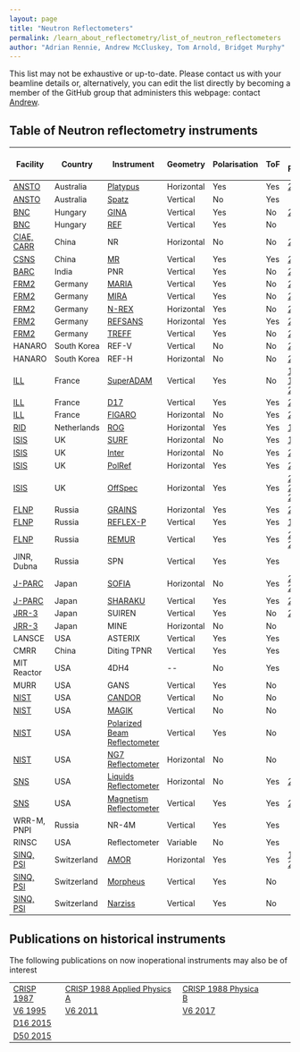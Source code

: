 ```yaml
---
layout: page
title: "Neutron Reflectometers"
permalink: /learn_about_reflectometry/list_of_neutron_reflectometers
author: "Adrian Rennie, Andrew McCluskey, Tom Arnold, Bridget Murphy"
---
```


This list may not be exhaustive or up-to-date. Please contact us with your beamline details or, alternatively, you can edit the list directly by becoming a member of the GitHub group that administers this webpage: contact [Andrew](mailto:andrew.mccluskey@bristol.ac.uk).

## Table of Neutron reflectometry instruments

| Facility | Country | Instrument | Geometry | Polarisation | ToF | Instrument Publications | Reduced data as .ort files |
| --- | --- | --- | --- | --- | --- | --- | --- |
| [ANSTO](https://www.ansto.gov.au/user-access/instruments/neutron-scattering-instruments) | Australia | [Platypus](https://www.ansto.gov.au/user-access/instruments/neutron-scattering-instruments/platypus-neutron-reflectometer) | Horizontal | Yes | Yes | [2011](https://dx.doi.org/10.1016/j.nima.2010.12.075),  [2012](https://dx.doi.org/10.1063/1.4738579)| <img src="/projects/file_formats/implemented.png" width="150"> |
| [ANSTO](https://www.ansto.gov.au/user-access/instruments/neutron-scattering-instruments) | Australia | [Spatz](https://www.ansto.gov.au/user-access/instruments/neutron-scattering-instruments/spatz-neutron-reflectometer) | Vertical | No | Yes | | <img src="/projects/file_formats/implemented.png" width="150">  |
| [BNC](https://www.bnc.hu/) | Hungary | [GINA](https://www.bnc.hu/gina) | Vertical | Yes | No | [2012](https://dx.doi.org/10.1080/10448632.2012.645693), [2013](https://dx.doi.org/10.1063/1.4770129)|  |
| [BNC](https://www.bnc.hu/) | Hungary | [REF](https://www.bnc.hu/?q=ref) | Vertical | Yes | No | | 
| [CIAE, CARR](http://www.ciae.ac.cn/eng/Researchprograms/05.htm) | China | NR | Horizontal | No | No | [2011](https://dx.doi.org/10.1016/j.nima.2011.08.003)| 
| [CSNS](http://english.ihep.cas.cn/csns/) | China | [MR](http://english.ihep.cas.cn/csns/fa/in/202109/t20210915_283257.html) | Vertical | Yes | Yes | [2018](https://www.tandfonline.com/doi/full/10.1080/10448632.2018.1514196)| 
| [BARC](https://www.barc.gov.in/) | India | PNR | Vertical | Yes | No | [2004](https://link.springer.com/article/10.1007/BF02705003?noAccess=true), [2006](https://content.iospress.com/articles/journal-of-neutron-research/jnr14-2-02)| 
| [FRM2](https://www.frm2.tum.de/en/home/) | Germany | [MARIA](https://mlz-garching.de/maria) | Vertical | Yes | No | [2015](http:s//dx.doi.org/10.17815/jlsrf-1-29), [2018](https://dx.doi.org/10.1107/S1600576718006994)| 
| [FRM2](https://www.frm2.tum.de/en/home/) | Germany | [MIRA](https://mlz-garching.de/mira) | Vertical | Yes | No | [2007](https://dx.doi.org/10.1016/j.physb.2007.02.088) | 
| [FRM2](https://www.frm2.tum.de/en/home/) | Germany | [N-REX](https://mlz-garching.de/nrex) | Horizontal | Yes | No | [2015](https://dx.doi.org/10.17815/jlsrf-1-30) | 
| [FRM2](https://www.frm2.tum.de/en/home/) | Germany | [REFSANS](https://mlz-garching.de/refsans) | Horizontal | Yes | Yes | [2006](https://dx.doi.org/10.1016/j.physb.2006.05.399), [2015](https://dx.doi.org/10.17815/jlsrf-1-31) | 
| [FRM2](https://www.frm2.tum.de/en/home/) | Germany | [TREFF](https://mlz-garching.de/neutron-optics) | Vertical | Yes | No | [2017](https://jlsrf.org/index.php/lsf/article/view/161) | 
| HANARO | South Korea | REF-V | Vertical | No | No | [2012](https://dx.doi.org/10.3938/NPSM.62.1112), [2015](https://link.springer.com/article/10.3938/jkps.67.1574) | 
| HANARO | South Korea | REF-H | Horizontal | No | No |[2007](https://www.sciencedirect.com/science/article/abs/pii/S0040609006015409) | 
| [ILL](https://www.ill.eu/) | France | [SuperADAM](https://www.ill.eu/users/instruments/instruments-list/superadam/description/instrument-layout/) | Vertical | Yes | No | [1998a](https://dx.doi.org/10.1016/S0921-4526(97)00541-3), [1998b](https://dx.doi.org/10.1016/S0921-4526(98)00263-4) [2013](http://dx.doi.org/10.1063/1.4790717)| 
| [ILL](https://www.ill.eu/) | France | [D17](https://www.ill.eu/users/instruments/instruments-list/d17/description/instrument-layout/) | Vertical | Yes | Yes | [2002](http://dx.doi.org/10.1007/s003390201611), [2018](http://dx.doi.org/10.1107/S160057671800239X) | 
| [ILL](https://www.ill.eu/) | France | [FIGARO](https://www.ill.eu/users/instruments/instruments-list/figaro/description/instrument-layout/) | Horizontal | No | Yes | [2011](http://dx.doi.org/10.1140/epjp/i2011-11107-8), [2015](http://dx.doi.org/10.1140/epjp/i2015-15220-4) | 
| [RID](https://www.tudelft.nl/en/faculty-of-applied-sciences/business/facilities/reactor-institute-delft) | Netherlands | [ROG](https://www.tudelft.nl/en/faculty-of-applied-sciences/business/facilities/reactor-institute-delft/research-instruments/neutron-reflectometer-rog)| Horizontal | Yes | Yes | [1994](https://www.sciencedirect.com/science/article/abs/pii/0921452694901635), [1995](https://www.sciencedirect.com/science/article/abs/pii/0168900295002243)| 
| [ISIS](https://www.isis.stfc.ac.uk/) | UK | [SURF](https://www.isis.stfc.ac.uk/Pages/surf.aspx) | Horizontal | No | Yes | [1997](http://dx.doi.org/10.1039/a702836i) | <img src="/projects/file_formats/implemented.png" width="150">  |
| [ISIS](https://www.isis.stfc.ac.uk/) | UK | [Inter](https://www.isis.stfc.ac.uk/Pages/inter.aspx) | Horizontal | No | Yes | [2006](http://dx.doi.org/10.1016/j.physb.2006.05.40), [2011](http://dx.doi.org/10.1140/epjp/i2011-11112-y) |  <img src="/projects/file_formats/implemented.png" width="150">  |
| [ISIS](https://www.isis.stfc.ac.uk/) | UK | [PolRef](https://www.isis.stfc.ac.uk/Pages/ploref.aspx) | Horizontal | Yes | Yes | [2011](http://dx.doi.org/10.1140/epjp/i2011-11112-y)| <img src="/projects/file_formats/implemented.png" width="150">  |
| [ISIS](https://www.isis.stfc.ac.uk/) | UK | [OffSpec](https://www.isis.stfc.ac.uk/Pages/offspec.aspx) | Horizontal | Yes | Yes | [2011a](http://dx.doi.org/10.1016/j.physb.2010.11.031), [2011b](http://dx.doi.org/10.1140/epjp/i2011-11112-y), [2014](http://dx.doi.org/10.3791/51129)| <img src="/projects/file_formats/implemented.png" width="150">  |
| [FLNP](http://flnph.jinr.ru/en/) | Russia | [GRAINS](http://flnph.jinr.ru/en/facilities/ibr-2/instruments/grains) | Horizontal | Yes | Yes | [2010](https://iopscience.iop.org/article/10.1088/1742-6596/251/1/012060), [2017](https://link.springer.com/article/10.1134/S1063774517060025) | 
| [FLNP](http://flnph.jinr.ru/en/) | Russia | [REFLEX-P](http://flnph.jinr.ru/en/facilities/ibr-2/instruments/reflex) | Vertical | Yes | Yes | [1992](http://dx.doi.org/10.1117/12.130643), [2007](https://link.springer.com/article/10.1134/S1063774507030376)  | 
| [FLNP](http://flnph.jinr.ru/en/) | Russia | [REMUR](http://flnph.jinr.ru/en/facilities/ibr-2/instruments/remur) | Vertical | Yes | Yes | [2006](https://www.sciencedirect.com/science/article/abs/pii/S0168900206006802?via%3Dihub), [2016](https://link.springer.com/article/10.1134/S1027451016010146), [2021](https://arxiv.org/abs/2101.09859) | 
| JINR, Dubna | Russia | SPN | Vertical | Yes | Yes | | 
| [J-PARC](https://mlfinfo.jp/en/) | Japan | [SOFIA](https://mlfinfo.jp/en/bl16/) | Horizontal | No | Yes | [2011](http://dx.doi.org/10.1140/epjp/i2011-11108-7), [2012](https://www.nature.com/articles/pj2012156), [2019](https://opg.optica.org/oe/fulltext.cfm?uri=oe-27-19-26807&id=418652) | 
| [J-PARC](https://mlfinfo.jp/en/) | Japan | [SHARAKU](https://mlfinfo.jp/en/bl17/) | Vertical | Yes | Yes | [2013](https://www.sciencedirect.com/science/article/pii/S1875389213002253#aep-article-footnote-id8), [2014](https://iopscience.iop.org/article/10.1088/1742-6596/528/1/012020/meta)|  <img src="/projects/file_formats/implemented.png" width="150">  |
| [JRR-3](https://jrr3.jaea.go.jp/jrr3e/index.htm) | Japan | SUIREN | Vertical | Yes | No | [2009](http://dx.doi.org/10.1016/j.physb.2009.06.022)| 
| [JRR-3](https://jrr3.jaea.go.jp/jrr3e/index.htm) | Japan | MINE | Horizontal | No | No | | 
| LANSCE | USA | ASTERIX | Vertical | Yes | Yes | | 
| CMRR | China | Diting TPNR | Vertical | Yes | Yes | | 
| MIT Reactor | USA | 4DH4 | -- | No | Yes | | 
| MURR | USA | GANS | Vertical | Yes | No | | 
| [NIST](https://www.nist.gov/ncnr/neutron-instruments/reflectometry) | USA | [CANDOR](https://www.nist.gov/ncnr/chrns-candor-white-beam-reflectometer) | Vertical | No | No | |  <img src="/projects/file_formats/implemented.png" width="150">  |
| [NIST](https://www.nist.gov/ncnr/neutron-instruments/reflectometry) | USA | [MAGIK](https://www.nist.gov/ncnr/magik-reflectometer) | Vertical | No | No | |  <img src="/projects/file_formats/implemented.png" width="150">  |
| [NIST](https://www.nist.gov/ncnr/neutron-instruments/reflectometry) | USA | [Polarized Beam Reflectometer](https://www.nist.gov/ncnr/polarized-beam-reflectometer) | Vertical | Yes | No | |  <img src="/projects/file_formats/implemented.png" width="150">  |
| [NIST](https://www.nist.gov/ncnr/neutron-instruments/reflectometry) | USA | [NG7 Reflectometer](https://www.nist.gov/ncnr/ng7-horizontal-neutron-reflectometer) | Horizontal | No | No | |  <img src="/projects/file_formats/implemented.png" width="150">  |
| [SNS](https://neutrons.ornl.gov/) | USA | [Liquids Reflectometer](https://neutrons.ornl.gov/lr) | Horizontal | No | Yes | [2002](http://dx.doi.org/10.1007/s003390101258), [2008](http://dx.doi.org/10.1080/10448630802210545)| 
| [SNS](https://neutrons.ornl.gov/) | USA | [Magnetism Reflectometer](https://neutrons.ornl.gov/mr) | Vertical | Yes | Yes | [2002](http://dx.doi.org/10.1007/s003390201798), [2009](http://dx.doi.org/10.1016/j.physb.2009.06.021) | 
| WRR-M, PNPI | Russia | NR-4M | Vertical | Yes | Yes | | 
| RINSC | USA | Reflectometer | Variable | No | Yes | | 
| [SINQ, PSI](https://www.psi.ch/en/sinq) | Switzerland | [AMOR](https://www.psi.ch/en/sinq/amor) | Horizontal | Yes | Yes | [1996](http://dx.doi.org/10.1016/0921-4526(95)00972-8), [2000](http://dx.doi.org/10.1016/S0921-4526(99)01386-1), [2004](http://dx.doi.org/10.1007/BF02704051), [2016](http://dx.doi.org/10.1016/j.nima.2016.03.007)| <img src="/projects/file_formats/implemented.png" width="150"> |
| [SINQ, PSI](https://www.psi.ch/en/sinq) | Switzerland | [Morpheus](https://www.psi.ch/en/sinq/morpheus) | Vertical | Yes | No | | 
| [SINQ, PSI](https://www.psi.ch/en/sinq) | Switzerland | [Narziss](https://www.psi.ch/en/sinq/narziss) | Vertical | Yes | No | | 

## Publications on historical instruments

The following publications on now inoperational instruments may also be of interest

|  |  |  |  |  |  | 
| --- | --- | --- | --- | --- | --- | 
| [CRISP 1987](http://dx.doi.org/10.1088/0022-3735/20/11/024) | [CRISP 1988 Applied Physics A](http://dx.doi.org/10.1007/BF02565206) | [CRISP 1988 Physica B](http://dx.doi.org/10.1016/S0921-4526(97)00535-8)| 
| [V6 1995](http://dx.doi.org/10.1016/0921-4526(95)00317-3)| [V6 2011](http://dx.doi.org/10.1016/j.physb.2011.02.005)| [V6 2017](http://dx.doi.org/jlsrf-3-154)| 
| [D16 2015](https://www.tandfonline.com/doi/full/10.1080/10448632.2015.1057051)  | 
| [D50 2015](http://dx.doi.org/10.1080/10448632.2015.1057053) | 
